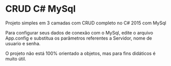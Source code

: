 # CRUD C# MySql
Projeto simples em 3 camadas com CRUD completo no C# 2015 com MySql

Para configurar seus dados de conexão com o MySql, edite o arquivo App.config e substitua os parâmetros referentes a Servidor, nome de usuario e senha.

O projeto não está 100% orientado a objetos, mas para fins didáticos é muito útil.
